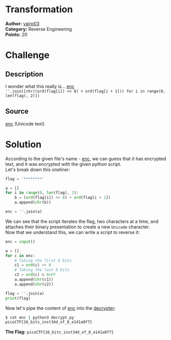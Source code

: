 # Transformation

**Author:** [yairp03](https://github.com/yairp03)  
**Category:** Reverse Engineering  
**Points:** 20

# Challenge

## Description

I wonder what this really is... [enc](./enc)  
`''.join([chr((ord(flag[i]) << 8) + ord(flag[i + 1])) for i in range(0, len(flag), 2)])`

## Source

[enc](./enc) (Unicode text)

# Solution

According to the given file's name - [enc](./enc), we can guess that it has encrypted text, and it was encrypted with the given python script.  
Let's break down this oneliner:

```py
flag = '********'

a = []
for i in range(0, len(flag), 2):
    b = (ord(flag[i]) << 8) + ord(flag[i + 1])
    a.append(chr(b))

enc = ''.join(a)
```

We can see that the script iterates the flag, two characters at a time, and attaches their binary presentation to create a new `Unicode` character.  
Now that we understand this, we can write a script to reverse it:

```py
enc = input()

a = []
for c in enc:
    # Taking the first 8 bits
    c1 = ord(c) >> 8
    # Taking the last 8 bits
    c2 = ord(c) & 0xFF
    a.append(chr(c1))
    a.append(chr(c2))

flag = ''.join(a)
print(flag)
```

Now let's pipe the content of [enc](./enc) into the [decrypter](./decrypt.py):

```bash
$ cat enc | python3 decrypt.py
picoCTF{16_bits_inst34d_of_8_e141a0f7}
```

**The Flag:** `picoCTF{16_bits_inst34d_of_8_e141a0f7}`
